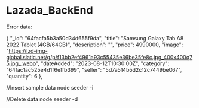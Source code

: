 # Lazada_BackEnd

Error data:

{
"_id": "64facfa5b3a50d34d655f9da",
"title": "Samsung Galaxy Tab A8 2022 Tablet (4GB/64GB)",
"description": "",
"price": 4990000,
"image": "https://lzd-img-global.slatic.net/g/p/f13bb2ef4961a93c55435e36be35fe8c.jpg_400x400q75.jpg_.webp",
"dateAdded": "2023-08-12T10:30:00Z",
"category": "64fac1ac525e4d1f6effb399",
"seller": "5d7a514b5d2c12c7449be067",
"quantity": 6
},

//Insert sample data
node seeder -i

//Delete data
node seeder -d
